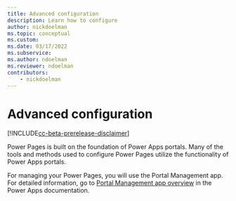 ```yaml
---
title: Advanced configuration
description: Learn how to configure
author: nickdoelman
ms.topic: conceptual
ms.custom: 
ms.date: 03/17/2022
ms.subservice:
ms.author: ndoelman
ms.reviewer: ndoelman
contributors:
    - nickdoelman
---
```


# Advanced configuration

[!INCLUDE[cc-beta-prerelease-disclaimer](../includes/cc-beta-prerelease-disclaimer.md)]

Power Pages is built on the foundation of Power Apps portals. Many of the tools and methods used to configure Power Pages utilize the functionality of Power Apps portals. 

For managing your Power Pages, you will use the Portal Management app. For detailed information, go to [Portal Management app overview](/powerapps/maker/portals/configure/configure-portal) in the Power Apps documentation.




